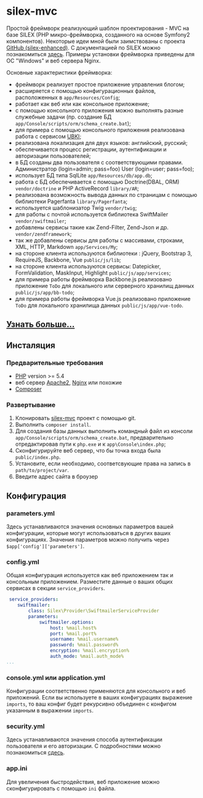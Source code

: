 # silex-mvc

Простой фреймворк реализующий шаблон проектирования - MVC на базе SILEX (PHP микро-фреймворка,
созданного на основе Symfony2 компонентов). Некоторые идеи мной были заимствованы с проекта
[GitHub (silex-enhanced)](https://github.com/FluencyLabs/silex-enhanced-skeleton). 
С документацией по SILEX можно познакомиться [здесь](http://silex.sensiolabs.org). 
Примеры установки фреймворка приведены для ОС "Windows"
и веб сервера Nginx. 

Основные характеристики фреймворка:

- фреймворк реализует простое приложение управления блогом;
- расширяется с помощью конфигурационных файлов, расположенных в `app/Resources/Сonfig`;
- работает как веб или как консольное приложение;
- с помощью консольного приложения можно выполнять разные служебные задачи (пр. создание БД `app/Console/scripts/orm/schema_create.bat`);
- для примера с помощью консольного приложения реализована работа с сервисом [UBKI](http://ubki.ua/ru);
- реализована локализация для двух языков: английский, русский;
- обеспечивается процесс регистрации, аутентификации и авторизации пользователей;
- в БД созданы два пользователя с соответствующими правами. Администратор (login=admin; pass=foo) User (login=user; pass=foo);
- использует БД типа SqlLite `app/Resources/db/app.db`;
- работа с БД обеспечивается с помощью Doctrine(DBAL, ORM) `vendor/doctrine` и PHP ActiveRecord `library/AR`;
- реализована возможность вывода данных по страницам с помощью библиотеки Pagerfanta `library/Pagerfanta`;
- используется шаблонизатор Twig `vendor/twig`;
- для работы с почтой используется библиотека SwiftMailer `vendor/swiftmailer`;
- добавлены сервисы такие как Zend-Filter, Zend-Json и др. `vendor/zendframework`;
- так же добавлены сервисы для работы с массивами, строками, XML, HTTP, Markdown `app/Services/My`;
- на стороне клиента используются библиотеки : jQuery, Bootstrap 3, RequireJS, Backbone, Vue `public/js/lib`;
- на стороне клиента используются сервисы: Datepicker, FormValidation, MaskInput, Highlight `public/js/app/services`;
- для примера работы фреймворка Backbone.js реализовано приложение `ToDo` для локального или серверного хранилищ данных `public/js/app/bb-todo`;
- для примера работы фреймворка Vue.js реализовано приложение `ToDo` для локального хранилища данных `public/js/app/vue-todo`.

## [Узнать больше...](http://bsa-git.github.io/silex-mvc/ru/)

## Инсталяция

### Предварительные требования

- [PHP](http://php.net) version >= 5.4
- веб сервер [Apache2](https://httpd.apache.org/download.cgi), [Nginx](http://nginx.org/ru/) или похожие
- [Composer](https://getcomposer.org/)

### Развертывание

1. Клонировать [silex-mvc](https://github.com/bsa-git/silex-mvc) проект с помощью git.
2. Выполнить `composer install`.
3. Для создания базы данных выполнить командный файл из консоли `app/Console/scripts/orm/schema_create.bat`, 
предварительно отредактировав пути к `php.exe` и к `app\Console\index.php`;
4. Сконфигурируйте веб сервер, что бы точка входа была `public/index.php`.
5. Установите, если необходимо, соответсвующие права на запись в `path/to/project/var`.
6. Введите адрес сайта в броузер

## Конфигурация

### parameters.yml
Здесь устанавливаются значения основных параметров вашей конфигурации, 
которые могут использоваться в других ваших конфигурациях. 
Значения параметров можно получить через `$app['config']['parameters']`.

### config.yml
Общая конфигурация используется как веб приложением так и консольным приложением.
Разместите данные о ваших общих сервисах в секции `service_providers`.

```yaml
 service_providers:
    swiftmailer:
        class: Silex\Provider\SwiftmailerServiceProvider
        parameters:
            swiftmailer.options:
                host: %mail.host%
                port: %mail.port%
                username: %mail.username%
                password: %mail.password%
                encryption: %mail.encryption%
                auth_mode: %mail.auth_mode%
...
```

### console.yml или application.yml
Конфигурации соответственно применяются для консольного и веб приложений.
Если вы используете в ваших конфигурациях выражение `imports`, 
то ваш конфиг будет рекурсивно объединен с конфигом указанным в выражении `imports`.

### security.yml
Здесь устанавливаются значения способа аутентификации пользователя и его авторизации.
С подробностями можно познакомиться [сдесь](http://silex.sensiolabs.org/doc/providers/security.html).

### app.ini
Для увеличения быстродействия, веб приложениe можно сконфигурировать
с помощью `ini` файла.
